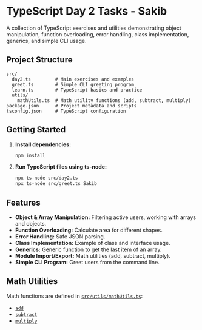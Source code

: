 
# TypeScript Day 2 Tasks - Sakib

A collection of TypeScript exercises and utilities demonstrating object manipulation, function overloading, error handling, class implementation, generics, and simple CLI usage.

## Project Structure

```
src/
  day2.ts         # Main exercises and examples
  greet.ts        # Simple CLI greeting program
  learn.ts        # TypeScript basics and practice
  utils/
    mathUtils.ts  # Math utility functions (add, subtract, multiply)
package.json      # Project metadata and scripts
tsconfig.json     # TypeScript configuration
```

## Getting Started

1. **Install dependencies:**
   ```sh
   npm install
   ```

2. **Run TypeScript files using ts-node:**
   ```sh
   npx ts-node src/day2.ts
   npx ts-node src/greet.ts Sakib
   ```

## Features

- **Object & Array Manipulation:** Filtering active users, working with arrays and objects.
- **Function Overloading:** Calculate area for different shapes.
- **Error Handling:** Safe JSON parsing.
- **Class Implementation:** Example of class and interface usage.
- **Generics:** Generic function to get the last item of an array.
- **Module Import/Export:** Math utilities (add, subtract, multiply).
- **Simple CLI Program:** Greet users from the command line.

## Math Utilities

Math functions are defined in [`src/utils/mathUtils.ts`](src/utils/mathUtils.ts):

- [`add`](src/utils/mathUtils.ts)
- [`subtract`](src/utils/mathUtils.ts)
- [`multiply`](src/utils/mathUtils.ts)
  
